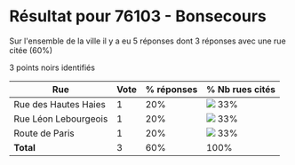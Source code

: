 # Résultat pour 76103 - Bonsecours

Sur l'ensemble de la ville il y a eu 5 réponses dont 3 réponses avec une rue citée (60%)

3 points noirs identifiés

| Rue | Vote | % réponses | % Nb rues cités|
|-----|------|------------|----------------|
| Rue des Hautes Haies | 1 | 20% | <img src="../../img/bar_33.gif" />&nbsp;33%|
| Rue Léon Lebourgeois | 1 | 20% | <img src="../../img/bar_33.gif" />&nbsp;33%|
| Route de Paris | 1 | 20% | <img src="../../img/bar_33.gif" />&nbsp;33%|
| **Total** | 3 | 60% | 100%|
